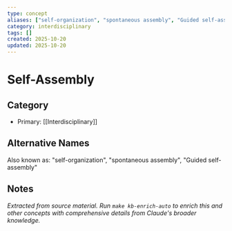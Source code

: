 ```yaml
---
type: concept
aliases: ["self-organization", "spontaneous assembly", "Guided self-assembly"]
category: interdisciplinary
tags: []
created: 2025-10-20
updated: 2025-10-20
---
```


# Self-Assembly

## Category

- Primary: [[Interdisciplinary]]

## Alternative Names

Also known as: "self-organization", "spontaneous assembly", "Guided self-assembly"

## Notes

*Extracted from source material. Run `make kb-enrich-auto` to enrich this and other concepts with comprehensive details from Claude's broader knowledge.*
